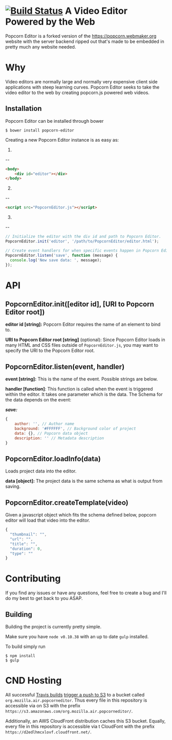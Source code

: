 [![Build Status](https://travis-ci.org/mozilla/popcorn-editor.svg)](https://travis-ci.org/mozilla/popcorn-editor)
A Video Editor Powered by the Web
=================================

Popcorn Editor is a forked version of the https://popcorn.webmaker.org website
with the server backend ripped out that's made to be embedded in pretty much
any website needed.

Why
===

Video editors are normally large and normally very expensive client side
applications with steep learning curves. Popcorn Editor seeks to take the video
editor to the web by creating popcorn.js powered web videos.

Installation
------------

Popcorn Editor can be installed through bower

```$ bower install popcorn-editor```

Creating a new Popcorn Editor instance is as easy as:

1.
--
```html
<body>
    <div id="editor"></div>
</body>
```

2.
--
```html
<script src="PopcornEditor.js"></script>
```


3.
--
```javascript
// Initialize the editor with the div id and path to Popcorn Editor.
PopcornEditor.init('editor', '/path/to/PopcornEditor/editor.html');

// Create event handlers for when specific events happen in Popcorn Editor.
PopcornEditor.listen('save', function (message) {
  console.log('New save data: ', message);
});
```

API
===

PopcornEditor.init([editor id], [URI to Popcorn Editor root])
------------------------------------------------

**editor id [string]:** Popcorn Editor requires the name of an element to bind
to.

**URI to Popcorn Editor root [string]** (optional): Since Popcorn Editor loads
in many HTML and CSS files outside of `PopcornEditor.js`, you may want to
specify the URI to the Popcorn Editor root.

PopcornEditor.listen(event, handler)
------------------------------------

**event [string]:** This is the name of the event. Possible strings are below.

**handler [function]**: This function is called when the event is triggered
within the editor. It takes one parameter which is the data. The Schema
for the data depends on the event:

***save:***
```javascript
{
    author: '', // Author name
    background: '#FFFFFF', // Background color of project
    data: {}, // Popcorn data object
    description: '' // Metadata description
}
```

PopcornEditor.loadInfo(data)
----------------------------

Loads project data into the editor.

**data [object]:** The project data is the same schema as what is output from
saving.

PopcornEditor.createTemplate(video)
-----------------------------------

Given a javascript object which fits the schema defined below, popcorn editor
will load that video into the editor.

```javascript
{
  "thumbnail": "",
  "url": "",
  "title": "",
  "duration": 0,
  "type": ""
}
```

Contributing
============

If you find any issues or have any questions, feel free to create a bug and I'll
do my best to get back to you ASAP.

Building
--------

Building the project is currently pretty simple.

Make sure you have `node v0.10.38` with an up to date `gulp` installed.

To build simply run
```
$ npm install
$ gulp
```

CND Hosting
===========

All successful [Travis builds](https://travis-ci.org/mozilla/popcorn-editor) 
[trigger a push to S3](https://github.com/mozilla/popcorn-editor/commit/558648a11373b811ecb0be9deca52240241a6e21) to a bucket called `org.mozilla.air.popcorneditor`. Thus every file in this repository is accessible via on S3 with the prefix `https://s3.amazonaws.com/org.mozilla.air.popcorneditor/`. 

Additionally, an AWS CloudFront distribution caches this S3 bucket. Equally, every file in this repository is accessible via t CloudFont with the prefix `https://d2edlhmcxlovf.cloudfront.net/`.
